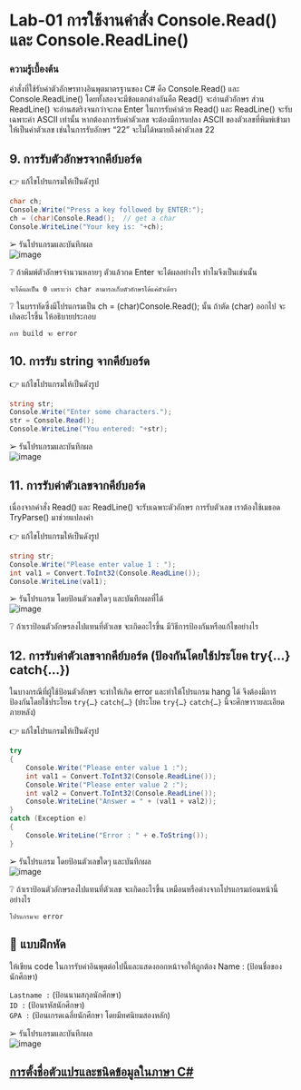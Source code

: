 # Lab-01 การใช้งานคำสั่ง Console.Read() และ Console.ReadLine()
### ความรู้เบื้องต้น

คำสั่งที่ใช้รับค่าตัวอักษรทางอินพุตมาตรฐานของ C# คือ Console.Read() และ Console.ReadLine() โดยทั้งสองจะมีข้อแตกต่างกันคือ Read() จะอ่านตัวอักษร ส่วน ReadLine() จะอ่านสตริงจนกว่าจะกด Enter ในการรับค่าด้วย Read() และ ReadLine() จะรับเฉพาะค่า ASCII เท่านั้น หากต้องการรับค่าตัวเลข จะต้องมีการแปลง ASCII ของตัวเลขที่พิมพ์เข้ามาให้เป็นค่าตัวเลข เช่นในการรับอักษร “22” จะไม่ได้หมายถึงค่าตัวเลข 22

## 9. การรับตัวอักษรจากคีย์บอร์ด

👉 แก้ไขโปรแกรมให้เป็นดังรูป

```csharp
char ch;
Console.Write("Press a key followed by ENTER:");
ch = (char)Console.Read();  // get a char
Console.WriteLine("Your key is: "+ch);
```

➢ รันโปรแกรมและบันทึกผล<br>
![image](https://user-images.githubusercontent.com/115067018/233418444-709c00a2-4018-4f79-9b57-fc00ff18cf32.png)


❔ ถ้าพิมพ์ตัวอักษรจำนวนหลายๆ ตัวแล้วกด Enter จะได้ผลอย่างไร ทำไมจึงเป็นเช่นนั้น
```
จะได้ผลเป็น 0 เพราะว่า char สามารถเก็บตัวอักษรได้แค่ตัวเดียว
```

❔ ในบรรทัดซึ่งมีโปรแกรมเป็น ch = (char)Console.Read(); นั้น ถ้าตัด (char) ออกไป จะเกิดอะไรขึ้น ให้อธิบายประกอบ
```
การ build จะ error
```


## 10. การรับ string จากคีย์บอร์ด

👉 แก้ไขโปรแกรมให้เป็นดังรูป

```csharp
string str;
Console.Write("Enter some characters.");
str = Console.Read();
Console.WriteLine("You entered: "+str);
```

➢ รันโปรแกรมและบันทึกผล<br>
![image](https://user-images.githubusercontent.com/115067018/233418661-e4013079-0b53-4253-a616-038f8bc58242.png)

## 11. การรับค่าตัวเลขจากคีย์บอร์ด

เนื่องจากคำสั่ง Read() และ ReadLine() จะรับเฉพาะตัวอักษร การรับตัวเลข เราต้องใช้เมธอด TryParse() มาช่วยแปลงค่า

👉 แก้ไขโปรแกรมให้เป็นดังรูป

```csharp
string str;
Console.Write("Please enter value 1 : ");
int val1 = Convert.ToInt32(Console.ReadLine());
Console.WriteLine(val1);
```

➢ รันโปรแกรม โดยป้อนตัวเลขใดๆ และบันทึกผลที่ได้<br>
![image](https://user-images.githubusercontent.com/115067018/233418746-353dcc2e-8d32-47a6-b66d-cbbdff32f2af.png)


❔ ถ้าเราป้อนตัวอักษรลงไปแทนที่ตัวเลข จะเกิดอะไรขึ้น มีวิธีการป้องกันหรือแก้ไขอย่างไร


## 12. การรับค่าตัวเลขจากคีย์บอร์ด (ป้องกันโดยใช้ประโยค try{…} catch{…})

ในบางกรณีที่ผู้ใช้ป้อนตัวอักษร จะทำให้เกิด error และทำให้โปรแกรม hang ได้ จึงต้องมีการป้องกันโดยใช้ประโยค `try{…}` `catch{…}` (ประโยค `try{…}` `catch{…}`   นี้จะศึกษารายละเอียดภายหลัง)

👉 แก้ไขโปรแกรมให้เป็นดังรูป

```csharp
try
{
    Console.Write("Please enter value 1 :");
    int val1 = Convert.ToInt32(Console.ReadLine());
    Console.Write("Please enter value 2 :");
    int val2 = Convert.ToInt32(Console.ReadLine());
    Console.WriteLine("Answer = " + (val1 + val2));
}
catch (Exception e)
{
    Console.WriteLine("Error : " + e.ToString());
}
```

➢ รันโปรแกรม โดยป้อนตัวเลขใดๆ และบันทึกผล<br>
![image](https://user-images.githubusercontent.com/115067018/233418879-262a027e-a425-479c-abd3-efac6dac7a2e.png)

❔ ถ้าเราป้อนตัวอักษรลงไปแทนที่ตัวเลข จะเกิดอะไรขึ้น เหมือนหรือต่างจากโปรแกรมก่อนหน้านี้อย่างไร
```
โปรแกรมจะ error
```

## 📝 แบบฝึกหัด

ให้เขียน code ในการรับค่าอินพุตต่อไปนี้และแสดงออกหน้าจอให้ถูกต้อง Name : (ป้อนชื่อของนักศึกษา)

``Lastname :`` (ป้อนนามสกุลนักศึกษา)  
``ID :`` (ป้อนรหัสนักศึกษา)  
``GPA :`` (ป้อนเกรดเฉลี่ยนักศึกษา โดยมีทศนิยมสองหลัก)  

➢ รันโปรแกรมและบันทึกผล<br>
![image](https://user-images.githubusercontent.com/115067018/233421723-1b7bd6d7-ed80-4100-9688-788af7b12a11.png)


## [การตั้งชื่อตัวแปรและชนิดข้อมูลในภาษา C\#](./Lab-01-part-13.md)

